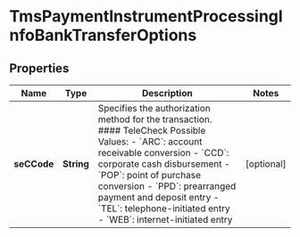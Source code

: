 
# TmsPaymentInstrumentProcessingInfoBankTransferOptions

## Properties
Name | Type | Description | Notes
------------ | ------------- | ------------- | -------------
**seCCode** | **String** | Specifies the authorization method for the transaction.  #### TeleCheck Possible Values: - &#x60;ARC&#x60;: account receivable conversion - &#x60;CCD&#x60;: corporate cash disbursement - &#x60;POP&#x60;: point of purchase conversion - &#x60;PPD&#x60;: prearranged payment and deposit entry - &#x60;TEL&#x60;: telephone-initiated entry - &#x60;WEB&#x60;: internet-initiated entry  |  [optional]



